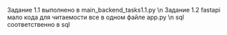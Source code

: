 Задание 1.1 выполнено в main_backend_tasks1.1.py \n
Задание 1.2 fastapi мало кода для читаемости все в одном файле app.py \n
sql соответственно в sql

